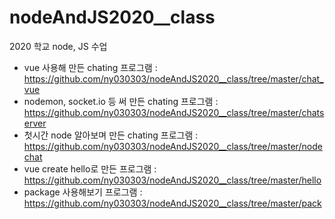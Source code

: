 # nodeAndJS2020__class
2020 학교 node, JS 수업


* vue 사용해 만든 chating 프로그램 : 
https://github.com/ny030303/nodeAndJS2020__class/tree/master/chat_vue <br>
* nodemon, socket.io 등 써 만든 chating 프로그램 : 
https://github.com/ny030303/nodeAndJS2020__class/tree/master/chatserver <br>
* 첫시간 node 알아보며 만든 chating 프로그램 : 
https://github.com/ny030303/nodeAndJS2020__class/tree/master/nodechat <br>
* vue create hello로 만든 프로그램 : 
https://github.com/ny030303/nodeAndJS2020__class/tree/master/hello <br>
* package 사용해보기 프로그램 : 
https://github.com/ny030303/nodeAndJS2020__class/tree/master/pack <br>
